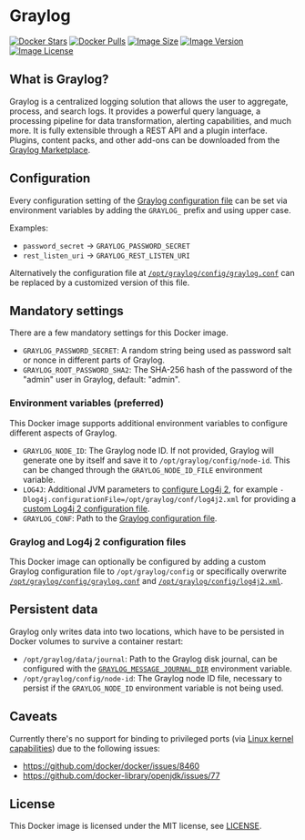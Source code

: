 # Graylog

[![Docker Stars](https://img.shields.io/docker/stars/joschi/graylog-alpine.svg)][hub]
[![Docker Pulls](https://img.shields.io/docker/pulls/joschi/graylog-alpine.svg)][hub]
[![Image Size](https://images.microbadger.com/badges/image/joschi/graylog-alpine.svg)][microbadger]
[![Image Version](https://images.microbadger.com/badges/version/joschi/graylog-alpine.svg)][microbadger]
[![Image License](https://images.microbadger.com/badges/license/joschi/graylog-alpine.svg)][microbadger]


[hub]: https://hub.docker.com/r/joschi/graylog-alpine/
[microbadger]: https://microbadger.com/images/joschi/graylog-alpine

## What is Graylog?

Graylog is a centralized logging solution that allows the user to aggregate, process, and search logs.
It provides a powerful query language, a processing pipeline for data transformation, alerting capabilities, and much more.
It is fully extensible through a REST API and a plugin interface.
Plugins, content packs, and other add-ons can be downloaded from the [Graylog Marketplace](https://marketplace.graylog.org).


## Configuration

Every configuration setting of the [Graylog configuration file](https://github.com/Graylog2/graylog2-server/blob/2.4.4/misc/graylog.conf) can be set via environment variables by adding the `GRAYLOG_` prefix and using upper case.

Examples:

* `password_secret` &rarr; `GRAYLOG_PASSWORD_SECRET`
* `rest_listen_uri` &rarr; `GRAYLOG_REST_LISTEN_URI`

Alternatively the configuration file at [`/opt/graylog/config/graylog.conf`](config/graylog.conf) can be replaced by a customized version of this file.


## Mandatory settings

There are a few mandatory settings for this Docker image.

* `GRAYLOG_PASSWORD_SECRET`: A random string being used as password salt or nonce in different parts of Graylog.
* `GRAYLOG_ROOT_PASSWORD_SHA2`: The SHA-256 hash of the password of the "admin" user in Graylog, default: "admin".


### Environment variables (preferred)

This Docker image supports additional environment variables to configure different aspects of Graylog.

* `GRAYLOG_NODE_ID`: The Graylog node ID. If not provided, Graylog will generate one by itself and save it to `/opt/graylog/config/node-id`. This can be changed through the `GRAYLOG_NODE_ID_FILE` environment variable.
* `LOG4J`: Additional JVM parameters to [configure Log4j 2](https://logging.apache.org/log4j/2.x/manual/configuration.html), for example `-Dlog4j.configurationFile=/opt/graylog/conf/log4j2.xml` for providing a [custom Log4j 2 configuration file](config/log4j2.xml).
* `GRAYLOG_CONF`: Path to the [Graylog configuration file](config/graylog.conf).


### Graylog and Log4j 2 configuration files

This Docker image can optionally be configured by adding a custom Graylog configuration file to `/opt/graylog/config` or specifically overwrite [`/opt/graylog/config/graylog.conf`](config/graylog.conf) and [`/opt/graylog/config/log4j2.xml`](config/log4j2.xml).


## Persistent data

Graylog only writes data into two locations, which have to be persisted in Docker volumes to survive a container restart:

* `/opt/graylog/data/journal`: Path to the Graylog disk journal, can be configured with the [`GRAYLOG_MESSAGE_JOURNAL_DIR`](https://github.com/Graylog2/graylog2-server/blob/2.4.4/misc/graylog.conf#L415-L422) environment variable.
* `/opt/graylog/config/node-id`: The Graylog node ID file, necessary to persist if the `GRAYLOG_NODE_ID` environment variable is not being used.


## Caveats

Currently there's no support for binding to privileged ports (via [Linux kernel capabilities](https://docs.docker.com/engine/security/security/#/linux-kernel-capabilities)) due to the following issues:

* https://github.com/docker/docker/issues/8460
* https://github.com/docker-library/openjdk/issues/77


## License

This Docker image is licensed under the MIT license, see [LICENSE](LICENSE).
